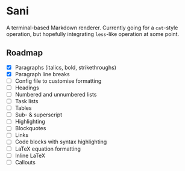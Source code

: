 # Sani

A terminal-based Markdown renderer. Currently going for a `cat`-style operation, but hopefully
integrating `less`-like operation at some point.

## Roadmap

- [x] Paragraphs (italics, bold, strikethroughs)
- [x] Paragraph line breaks
- [ ] Config file to customise formatting
- [ ] Headings
- [ ] Numbered and unnumbered lists
- [ ] Task lists
- [ ] Tables
- [ ] Sub- & superscript
- [ ] Highlighting
- [ ] Blockquotes
- [ ] Links
- [ ] Code blocks with syntax highlighting
- [ ] LaTeX equation formatting
- [ ] Inline LaTeX
- [ ] Callouts
